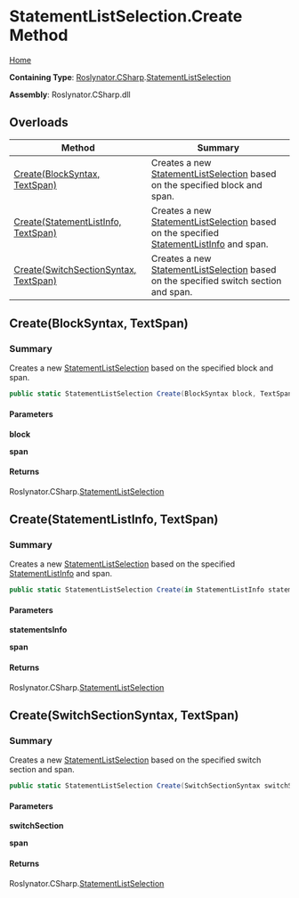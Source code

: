 # StatementListSelection\.Create Method

[Home](../../../../README.md)

**Containing Type**: [Roslynator.CSharp](../../README.md)\.[StatementListSelection](../README.md)

**Assembly**: Roslynator\.CSharp\.dll

## Overloads

| Method | Summary |
| ------ | ------- |
| [Create(BlockSyntax, TextSpan)](#Roslynator_CSharp_StatementListSelection_Create_Microsoft_CodeAnalysis_CSharp_Syntax_BlockSyntax_Microsoft_CodeAnalysis_Text_TextSpan_) | Creates a new [StatementListSelection](../README.md) based on the specified block and span\. |
| [Create(StatementListInfo, TextSpan)](#Roslynator_CSharp_StatementListSelection_Create_Roslynator_CSharp_Syntax_StatementListInfo__Microsoft_CodeAnalysis_Text_TextSpan_) | Creates a new [StatementListSelection](../README.md) based on the specified [StatementListInfo](../../Syntax/StatementListInfo/README.md) and span\. |
| [Create(SwitchSectionSyntax, TextSpan)](#Roslynator_CSharp_StatementListSelection_Create_Microsoft_CodeAnalysis_CSharp_Syntax_SwitchSectionSyntax_Microsoft_CodeAnalysis_Text_TextSpan_) | Creates a new [StatementListSelection](../README.md) based on the specified switch section and span\. |

## Create\(BlockSyntax, TextSpan\)<a name="Roslynator_CSharp_StatementListSelection_Create_Microsoft_CodeAnalysis_CSharp_Syntax_BlockSyntax_Microsoft_CodeAnalysis_Text_TextSpan_"></a>

### Summary

Creates a new [StatementListSelection](../README.md) based on the specified block and span\.

```csharp
public static StatementListSelection Create(BlockSyntax block, TextSpan span)
```

#### Parameters

**block**



**span**



#### Returns

Roslynator\.CSharp\.[StatementListSelection](../README.md)

## Create\(StatementListInfo, TextSpan\)<a name="Roslynator_CSharp_StatementListSelection_Create_Roslynator_CSharp_Syntax_StatementListInfo__Microsoft_CodeAnalysis_Text_TextSpan_"></a>

### Summary

Creates a new [StatementListSelection](../README.md) based on the specified [StatementListInfo](../../Syntax/StatementListInfo/README.md) and span\.

```csharp
public static StatementListSelection Create(in StatementListInfo statementsInfo, TextSpan span)
```

#### Parameters

**statementsInfo**



**span**



#### Returns

Roslynator\.CSharp\.[StatementListSelection](../README.md)

## Create\(SwitchSectionSyntax, TextSpan\)<a name="Roslynator_CSharp_StatementListSelection_Create_Microsoft_CodeAnalysis_CSharp_Syntax_SwitchSectionSyntax_Microsoft_CodeAnalysis_Text_TextSpan_"></a>

### Summary

Creates a new [StatementListSelection](../README.md) based on the specified switch section and span\.

```csharp
public static StatementListSelection Create(SwitchSectionSyntax switchSection, TextSpan span)
```

#### Parameters

**switchSection**



**span**



#### Returns

Roslynator\.CSharp\.[StatementListSelection](../README.md)

